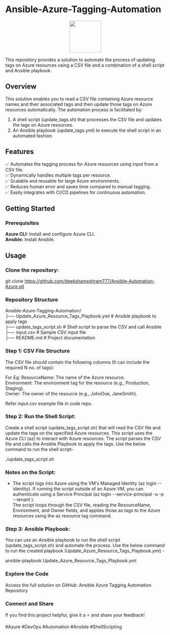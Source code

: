 # Ansible-Azure-Tagging-Automation

<div id="header" align="center">
  <img src="https://i.giphy.com/media/v1.Y2lkPTc5MGI3NjExZ3dqZXA0bjJ5djJ0OXJ4N3JxMTFpYXNrOTJrODJ6bmdidDM5aXYwMSZlcD12MV9pbnRlcm5hbF9naWZfYnlfaWQmY3Q9cw/aIJDrOomj81MQZz2uO/giphy.gif" width="100"/>
</div>

This repository provides a solution to automate the process of updating tags on Azure resources using a CSV file and a combination of a shell script and Ansible playbook.

## Overview
This solution enables you to read a CSV file containing Azure resource names and their associated tags and then update those tags on Azure resources automatically. The automation process is facilitated by:

1. A shell script (update_tags.sh) that processes the CSV file and updates the tags on Azure resources.
2. An Ansible playbook (update_tags.yml) to execute the shell script in an automated fashion.

## Features
✅ Automates the tagging process for Azure resources using input from a CSV file. <br />
✅ Dynamically handles multiple tags per resource. <br />
✅ Scalable and reusable for large Azure environments. <br />
✅ Reduces human error and saves time compared to manual tagging. <br />
✅ Easily integrates with CI/CD pipelines for continuous automation. 

## Getting Started

### Prerequisites
**Azure CLI:** Install and configure Azure CLI. <br />
**Ansible:** Install Ansible.

## Usage
### Clone the repository:

git clone https://github.com/deekshameshram777/Ansible-Automation-Azure.git

### Repository Structure
Ansible-Azure-Tagging-Automation/
<br />
├── Update_Azure_Resource_Tags_Playbook.yml   # Ansible playbook to apply tags <br />
├── update_tags_script.sh        # Shell script to parse the CSV and call Ansible <br />
├── input.csv             # Sample CSV input file <br />
├── README.md             # Project documentation 

### Step 1: CSV File Structure
The CSV file should contain the following columns (It can include the required N no. of tags):

For Eg:
ResourceName: The name of the Azure resource. <br />
Environment: The environment tag for the resource (e.g., Production, Staging). <br />
Owner: The owner of the resource (e.g., JohnDoe, JaneSmith). <br />

Refer input.csv example file in code repo.

### Step 2: Run the Shell Script:

Create a shell script (update_tags_script.sh) that will read the CSV file and update the tags on the specified Azure resources. This script uses the Azure CLI (az) to interact with Azure resources.
The script parses the CSV file and calls the Ansible Playbook to apply the tags. Use the below command to run the shell script-

./update_tags_script.sh

### Notes on the Script:
* The script logs into Azure using the VM's Managed Identity (az login --identity). If running the script outside of an Azure VM, you can authenticate using a Service Principal (az login --service-principal -u <appId> -p <password> --tenant <tenantId>). <br />
The script loops through the CSV file, reading the ResourceName, Environment, and Owner fields, and applies those as tags to the Azure resources using the az resource tag command.



### Step 3: Ansible Playbook:
You can use an Ansible playbook to run the shell script (update_tags_script.sh) and automate the process.
Use the below command to run the created playbook (Update_Azure_Resource_Tags_Playbook.yml) -

ansible-playbook Update_Azure_Resource_Tags_Playbook.yml

### Explore the Code
Access the full solution on GitHub: Ansible Azure Tagging Automation Repository

### Connect and Share
If you find this project helpful, give it a ⭐ and share your feedback!

#Azure #DevOps #Automation #Ansible #ShellScripting

